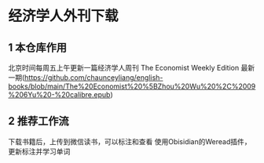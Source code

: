 # 经济学人外刊下载
## 1 本仓库作用
北京时间每周五上午更新一篇经济学人周刊 The Economist Weekly Edition
最新一期(https://github.com/chaunceyliang/english-books/blob/main/The%20Economist%20%5BZhou%20Wu%20%2C%2009%206Yu%20-%20calibre.epub)
## 2 推荐工作流
下载书籍后，上传到微信读书，可以标注和查看
使用Obisidian的Weread插件，更新标注并学习单词
